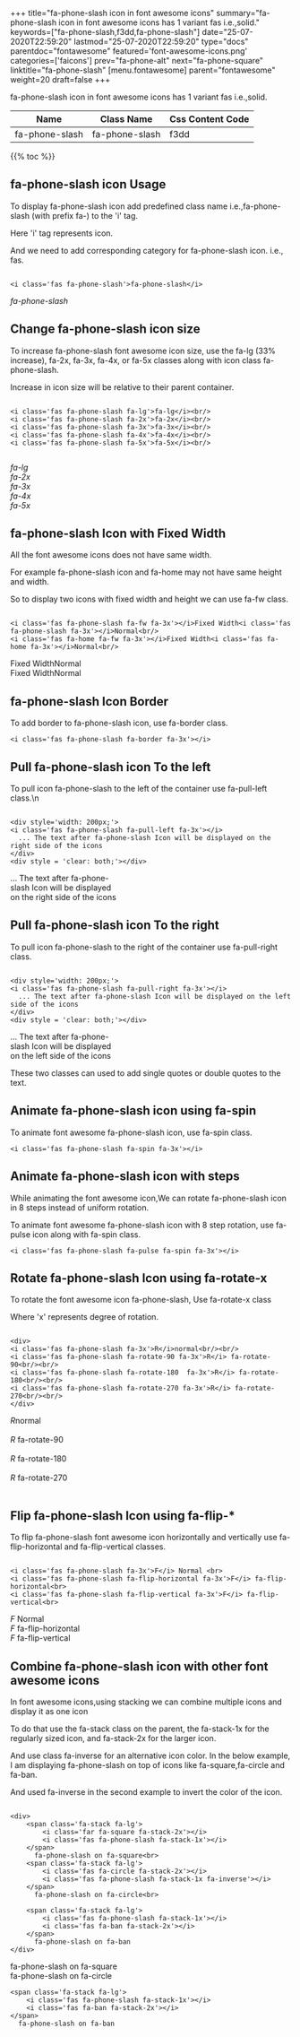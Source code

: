 +++
title="fa-phone-slash icon in font awesome icons"
summary="fa-phone-slash icon in font awesome icons has 1 variant fas i.e.,solid."
keywords=["fa-phone-slash,f3dd,fa-phone-slash"]
date="25-07-2020T22:59:20"
lastmod="25-07-2020T22:59:20"
type="docs"
parentdoc="fontawesome"
featured='font-awesome-icons.png'
categories=['faicons']
prev="fa-phone-alt"
next="fa-phone-square"
linktitle="fa-phone-slash"
[menu.fontawesome]
parent="fontawesome"
weight=20
draft=false
+++


fa-phone-slash icon in font awesome icons has 1 variant fas i.e.,solid.

<div class='table-responsive'><table class='table'><thead><tr><th>Name</th><th>Class Name</th><th>Css Content Code</th></tr></thead><tbody><tr><td>fa-phone-slash</td><td>fa-phone-slash</td><td>f3dd</td></tr></tbody></table></div>


{{% toc %}}


## fa-phone-slash icon Usage

To display fa-phone-slash icon add predefined class name i.e.,fa-phone-slash (with prefix fa-) to the 'i' tag.

Here 'i' tag represents icon.

And we need to add corresponding category for fa-phone-slash icon. i.e., fas.


```

<i class='fas fa-phone-slash'>fa-phone-slash</i>
```

<i class='fas fa-phone-slash'>fa-phone-slash</i>




## Change fa-phone-slash icon size
To increase fa-phone-slash font awesome icon size, use the fa-lg (33% increase), fa-2x, fa-3x, fa-4x, or fa-5x classes along with icon class fa-phone-slash.

Increase in icon size will be relative to their parent container. 

```

<i class='fas fa-phone-slash fa-lg'>fa-lg</i><br/>
<i class='fas fa-phone-slash fa-2x'>fa-2x</i><br/>
<i class='fas fa-phone-slash fa-3x'>fa-3x</i><br/>
<i class='fas fa-phone-slash fa-4x'>fa-4x</i><br/>
<i class='fas fa-phone-slash fa-5x'>fa-5x</i><br/>
            
```

<i class='fas fa-phone-slash fa-lg'>fa-lg</i><br/>
<i class='fas fa-phone-slash fa-2x'>fa-2x</i><br/>
<i class='fas fa-phone-slash fa-3x'>fa-3x</i><br/>
<i class='fas fa-phone-slash fa-4x'>fa-4x</i><br/>
<i class='fas fa-phone-slash fa-5x'>fa-5x</i><br/>
            



## fa-phone-slash Icon with Fixed Width 

All the font awesome icons does not have same width.

For example fa-phone-slash icon and fa-home may not have same height and width.

So to display two icons with fixed width and height we can use fa-fw class.


```

<i class='fas fa-phone-slash fa-fw fa-3x'></i>Fixed Width<i class='fas fa-phone-slash fa-3x'></i>Normal<br/>
<i class='fas fa-home fa-fw fa-3x'></i>Fixed Width<i class='fas fa-home fa-3x'></i>Normal<br/>
```

<i class='fas fa-phone-slash fa-fw fa-3x'></i>Fixed Width<i class='fas fa-phone-slash fa-3x'></i>Normal<br/>
<i class='fas fa-home fa-fw fa-3x'></i>Fixed Width<i class='fas fa-home fa-3x'></i>Normal<br/>



## fa-phone-slash Icon Border 

To add border to fa-phone-slash icon, use fa-border class.


```
<i class='fas fa-phone-slash fa-border fa-3x'></i>

```
<i class='fas fa-phone-slash fa-border fa-3x'></i>





## Pull fa-phone-slash icon To the left

To pull icon fa-phone-slash to the left of the container use fa-pull-left class.\n

```

<div style='width: 200px;'>
<i class='fas fa-phone-slash fa-pull-left fa-3x'></i>
  ... The text after fa-phone-slash Icon will be displayed on the right side of the icons
</div>
<div style = 'clear: both;'></div>
```

<div style='width: 200px;'>
<i class='fas fa-phone-slash fa-pull-left fa-3x'></i>
  ... The text after fa-phone-slash Icon will be displayed on the right side of the icons
</div>
<div style = 'clear: both;'></div>




## Pull fa-phone-slash icon To the right
To pull icon fa-phone-slash to the right of the container use fa-pull-right class.

```

<div style='width: 200px;'>
<i class='fas fa-phone-slash fa-pull-right fa-3x'></i>
  ... The text after fa-phone-slash Icon will be displayed on the left side of the icons
</div>
<div style = 'clear: both;'></div>
```

<div style='width: 200px;'>
<i class='fas fa-phone-slash fa-pull-right fa-3x'></i>
  ... The text after fa-phone-slash Icon will be displayed on the left side of the icons
</div>
<div style = 'clear: both;'></div>

These two classes can used to add single quotes or double quotes to the text.


## Animate fa-phone-slash icon using fa-spin
To animate font awesome fa-phone-slash icon, use fa-spin class.

```
<i class='fas fa-phone-slash fa-spin fa-3x'></i>
```
<i class='fas fa-phone-slash fa-spin fa-3x'></i>




## Animate fa-phone-slash icon with steps
While animating the font awesome icon,We can rotate fa-phone-slash icon in 8 steps instead of uniform rotation.

To animate font awesome fa-phone-slash icon with 8 step rotation, use fa-pulse icon along with fa-spin class.


```
<i class='fas fa-phone-slash fa-pulse fa-spin fa-3x'></i>

```
<i class='fas fa-phone-slash fa-pulse fa-spin fa-3x'></i>





## Rotate fa-phone-slash Icon using fa-rotate-x
To rotate the font awesome icon fa-phone-slash, Use fa-rotate-x class

Where 'x' represents degree of rotation.


```

<div>
<i class='fas fa-phone-slash fa-3x'>R</i>normal<br/><br/>
<i class='fas fa-phone-slash fa-rotate-90 fa-3x'>R</i> fa-rotate-90<br/><br/> 
<i class='fas fa-phone-slash fa-rotate-180  fa-3x'>R</i> fa-rotate-180<br/><br/> 
<i class='fas fa-phone-slash fa-rotate-270 fa-3x'>R</i> fa-rotate-270<br/><br/>
</div>
```

<div>
<i class='fas fa-phone-slash fa-3x'>R</i>normal<br/><br/>
<i class='fas fa-phone-slash fa-rotate-90 fa-3x'>R</i> fa-rotate-90<br/><br/> 
<i class='fas fa-phone-slash fa-rotate-180  fa-3x'>R</i> fa-rotate-180<br/><br/> 
<i class='fas fa-phone-slash fa-rotate-270 fa-3x'>R</i> fa-rotate-270<br/><br/>
</div>




## Flip fa-phone-slash Icon using fa-flip-*
To flip fa-phone-slash font awesome icon horizontally and vertically use fa-flip-horizontal and fa-flip-vertical classes. 

```

<i class='fas fa-phone-slash fa-3x'>F</i> Normal <br>
<i class='fas fa-phone-slash fa-flip-horizontal fa-3x'>F</i> fa-flip-horizontal<br>
<i class='fas fa-phone-slash fa-flip-vertical fa-3x'>F</i> fa-flip-vertical<br>
```

<i class='fas fa-phone-slash fa-3x'>F</i> Normal <br>
<i class='fas fa-phone-slash fa-flip-horizontal fa-3x'>F</i> fa-flip-horizontal<br>
<i class='fas fa-phone-slash fa-flip-vertical fa-3x'>F</i> fa-flip-vertical<br>




## Combine fa-phone-slash icon with other font awesome icons
In font awesome icons,using stacking we can combine multiple icons and display it as one icon 

To do that use the fa-stack class on the parent, the fa-stack-1x for the regularly sized icon, and fa-stack-2x for the larger icon.

And use class fa-inverse for an alternative icon color. 
In the below example, I am displaying fa-phone-slash on top of icons like fa-square,fa-circle and fa-ban.

And used fa-inverse in the second example to invert the color of the icon.

```

<div>
    <span class='fa-stack fa-lg'>
        <i class='far fa-square fa-stack-2x'></i>
        <i class='fas fa-phone-slash fa-stack-1x'></i>
    </span>
      fa-phone-slash on fa-square<br>
    <span class='fa-stack fa-lg'>
        <i class='fas fa-circle fa-stack-2x'></i>
        <i class='fas fa-phone-slash fa-stack-1x fa-inverse'></i>
    </span>
      fa-phone-slash on fa-circle<br>

    <span class='fa-stack fa-lg'>
        <i class='fas fa-phone-slash fa-stack-1x'></i>
        <i class='fas fa-ban fa-stack-2x'></i>
    </span>
      fa-phone-slash on fa-ban
</div>
```

<div>
    <span class='fa-stack fa-lg'>
        <i class='far fa-square fa-stack-2x'></i>
        <i class='fas fa-phone-slash fa-stack-1x'></i>
    </span>
      fa-phone-slash on fa-square<br>
    <span class='fa-stack fa-lg'>
        <i class='fas fa-circle fa-stack-2x'></i>
        <i class='fas fa-phone-slash fa-stack-1x fa-inverse'></i>
    </span>
      fa-phone-slash on fa-circle<br>

    <span class='fa-stack fa-lg'>
        <i class='fas fa-phone-slash fa-stack-1x'></i>
        <i class='fas fa-ban fa-stack-2x'></i>
    </span>
      fa-phone-slash on fa-ban
</div>






